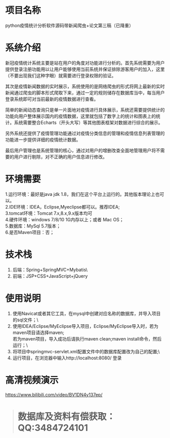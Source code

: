 # 项目名称

python疫情统计分析软件源码带新闻爬虫+论文第三稿（已降重）

# 系统介绍
新冠疫情统计系统主要是站在用户的角度对功能进行分析的。首先系统需要为用户提供登录注册功能用以让用户能够使用当前系统并保证排除游客用户的加入，这里（不要出现我们这种字眼）就需要进行登录权限的验证。

其次是疫情新闻数据的实时展示，系统使用的是网络爬虫的形式将网上最新的实时新闻通过爬虫的脚本形式爬取下来，通过一定的规则储存在数据库当中，每当用户登录系统即可对当前最新的疫情数据进行查看。

简单的新闻动态查询只是单一片面地对疫情进行具体展示，系统还需要提供统计的功能向用户整体展示国内的疫情数据，这里就包括了数字上的统计和图表上的统计。系统需要整合Echarts（开头大写）等其他图表框架对数据进行综合的展示。

另外系统还提供了疫情管理功能通过对疫情分类信息的管理和疫情信息列表管理的功能进一步提供详细的疫情统计数据。

最后用户管理也是系统管理的核心，通过对用户的增删改查全面地管理用户将不需要的用户进行剔除，对不正确的用户信息进行修改。

# 环境需要

1.运行环境：最好是java jdk 1.8，我们在这个平台上运行的。其他版本理论上也可以。\
2.IDE环境：IDEA，Eclipse,Myeclipse都可以。推荐IDEA;\
3.tomcat环境：Tomcat 7.x,8.x,9.x版本均可\
4.硬件环境：windows 7/8/10 1G内存以上；或者 Mac OS； \
5.数据库：MySql 5.7版本；\
6.是否Maven项目：否；

# 技术栈

1. 后端：Spring+SpringMVC+Mybatis\
2. 前端：JSP+CSS+JavaScript+jQuery

# 使用说明

1. 使用Navicat或者其它工具，在mysql中创建对应名称的数据库，并导入项目的sql文件；\
2. 使用IDEA/Eclipse/MyEclipse导入项目，Eclipse/MyEclipse导入时，若为maven项目请选择maven;\
若为maven项目，导入成功后请执行maven clean;maven install命令，然后运行；\
3. 将项目中springmvc-servlet.xml配置文件中的数据库配置改为自己的配置;\
4. 运行项目，在浏览器中输入http://localhost:8080/ 登录

# 高清视频演示

https://www.bilibili.com/video/BV1DN4y137ep/

> # **数据库及资料有偿获取：QQ:3484724101**

​